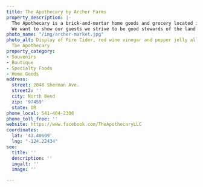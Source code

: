 ```yaml
---
title: The Apothecary by Archer Farms
property_description: |-
  The Apothecary is a brick-and-mortar home goods and grocery located in North Bend on the beautiful Oregon Coast. Veteran-owned and operated, specializing in local, artesian, crafted products with a mixture of quality decor. Archer Farms originally settled in the late 1880s, the Palouse Creek Ranch has been brought to life once more by Angie and Patrick Archer. The impressive traditional red barn and natural settings on over 20 private acres make the perfect backdrop for intimate weddings, elopements, receptions, graduation parties, quinceañera, community events, and more.
  We want to show our guests we strive to be good stewards of the land and give back to our community through sustainable sourcing and donations to local nonprofits that serve families, women, and veterans.
photo_name: "/img/archer-market.jpg"
photo_alt: Display of Fire Cider, red wine vinegar and pepper jelly all for sale at
  The Apothecary
property_category:
- Souvenirs
- Boutique
- Specialty Foods
- Home Goods
address:
  street: 2048 Sherman Ave.
  street2: ''
  city: North Bend
  zip: '97459'
  state: OR
phone_local: 541-404-2308
phone_toll_free: ''
website: https://www.facebook.com/TheApothecaryLLC
coordinates:
  lat: '43.40609'
  lng: "-124.22434"
seo:
  title: ''
  description: ''
  imgalt: ''
  image: ''

---
```

